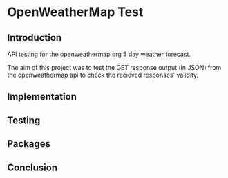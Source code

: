 # OpenWeatherMap Test

## Introduction
API testing for the openweathermap.org 5 day weather forecast. 

The aim of this project was to test the GET response output (in JSON) from the openweathermap api to check the recieved responses' validity. 

## Implementation

## Testing

## Packages

## Conclusion


